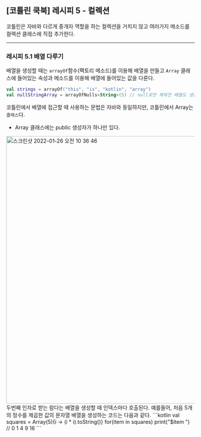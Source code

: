 ## [코틀린 쿡북] 레시피 5 - 컬렉션
코틀린은 자바와 다르게 중개자 역할을 하는 컬렉션을 거치지 않고 여러가지 메소드를 컬렉션 클래스에 직접 추가한다.  
  



---
### 레시피 5.1 배열 다루기
배열을 생성할 때는 `arrayOf`함수(팩토리 메소드)를 이용해 배열을 만들고 `Array` 클래스에 들어있는 속성과 메소드를 이용해 배열에 들어있는 값을 다룬다.  
  
  
```kotlin
val strings = arrayOf("this", "is", "kotlin", "array")
val nullStringArray = arrayOfNulls<String>(5) // null로만 채워진 배열도 생성할 수 있다.
```
코틀린에서 배열에 접근할 때 사용하는 문법은 자바와 동일하지만, 코틀린에서 Array는 `클래스`다.  
- Array 클래스에는 public 생성자가 하나만 있다.  
<img width="715" alt="스크린샷 2022-01-26 오전 10 36 46" src="https://user-images.githubusercontent.com/93504767/151088585-90a8bde3-0725-4fd4-a6d6-c404d394754b.png">  
두번째 인자로 받는 람다는 배열을 생성할 때 인덱스마다 호출된다.
예를들어, 처음 5개의 정수를 제곱한 값의 문자열 배열을 생성하는 코드는 다음과 같다.  
    ```kotlin
    val squares = Array(5){i -> (i * i).toString()}
    for(item in squares) print("$item ") // 0 1 4 9 16
    ```
  

